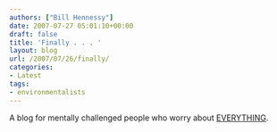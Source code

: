 ```yaml
---
authors: ["Bill Hennessy"]
date: 2007-07-27 05:01:10+00:00
draft: false
title: 'Finally . . . '
layout: blog
url: /2007/07/26/finally/
categories:
- Latest
tags:
- environmentalists
---
```


A blog for mentally challenged people who worry about [EVERYTHING](https://www.truthandprogress.com/frontPage.do).
